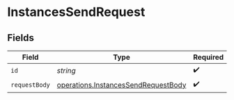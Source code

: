 # InstancesSendRequest


## Fields

| Field                                                                                      | Type                                                                                       | Required                                                                                   | Description                                                                                |
| ------------------------------------------------------------------------------------------ | ------------------------------------------------------------------------------------------ | ------------------------------------------------------------------------------------------ | ------------------------------------------------------------------------------------------ |
| `id`                                                                                       | *string*                                                                                   | :heavy_check_mark:                                                                         | N/A                                                                                        |
| `requestBody`                                                                              | [operations.InstancesSendRequestBody](../../models/operations/instancessendrequestbody.md) | :heavy_check_mark:                                                                         | N/A                                                                                        |